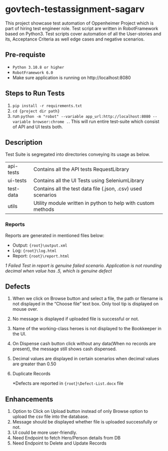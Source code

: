 # govtech-testassignment-sagarv

This project showcase test automation of Oppenheimer Project which is part of hiring test engineer role.
Test script are written in RobotFramework based on Python3. Test scripts cover automation of all the User-stories and its,
Acceptance Criteria as well edge cases and negative scenarios.


## Pre-requiste
- ``Python 3.10.8 or higher``
- ``RobotFramework 6.0``
- Make sure application is running on http://localhost:8080

## Steps to Run Tests
1. ``pip install -r requirements.txt``
2. ``cd {project dir path}``
3. run ``python -m "robot" --variable app_url:http://localhost:8080 --variable browser:chrome .``. This will run entire test-suite which consist of API and UI tests both.

## Description
Test Suite is segregated into directories conveying its usage as below.

|           |                                                              |
|-----------|--------------------------------------------------------------|
| api-tests | Contains all the API tests RequestLibrary                    |
| ui-tests  | Contains all the UI Tests using SeleniumLibrary              | 
| test-data | Contains all the test data file (.json, .csv) used scenarios |
| utils     | Utility module written in python to help with custom methods |

### Reports
Reports are generated in mentioned files below:
- Output:  `{root}\output.xml`
- Log:     `{root}\log.html`
- Report:   `{root}\report.html`

*1 Failed Test in report is genuine failed scenario. Application is not rounding decimal when value has .5, which is genuine defect*


## Defects
1.	When we click on Browse button and select a file, the path or filename is not displayed in the “Choose file” text box. Only tool tip is displayed on mouse over.
2.	No message is displayed if uploaded file is successful or not.
3.	Name of the working-class heroes is not displayed to the Bookkeeper in the UI.
4.	On Dispense cash button click without any data(When no records are present), the message still shows cash dispensed.
5.	Decimal values are displayed in certain scenarios when decimal values are greater than 0.50
6.	Duplicate Records 

    *Defects are reported in `{root}\Defect-List.docx` file 

## Enhancements
1.	Option to Click on Upload button instead of only Browse option to upload the csv file into the database.
2.	Message should be displayed whether file is uploaded successfully or not.
3.	UI could be more user-friendly.
4.	Need Endpoint to fetch Hero/Person details from DB
5.	Need Endpoint to Delete and Update Records


